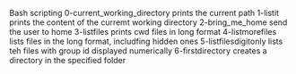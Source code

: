 Bash scripting 
0-current_working_directory prints the current path
1-listit prints the content of the curremt working directory
2-bring_me_home send the user to home
3-listfiles prints cwd files in long format
4-listmorefiles lists files in the long format, includfing hidden ones
5-listfilesdigitonly lists teh files with group id displayed numerically
6-firstdirectory creates a directory in the specified folder

